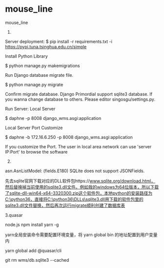 # mouse_line
mouse_line


1.
Server deployment:
$ pip install -r requirements.txt -i https://pypi.tuna.tsinghua.edu.cn/simple

Install Python Library

$ python manage.py makemigrations

Run Django database migrate file.

$ python manage.py migrate

Confirm migrate database. Django Primordial support sqlite3 database. If you wanna change database to others. Please editor singosgu/settings.py.

Run Server:
Local Server

$ daphne -p 8008 django_wms.asgi:application

Local Server Port Customize

$ daphne -b 172.16.6.250 -p 8008 django_wms.asgi:application

If you customize the Port. The user in local area network can use 'server IP:Port' to browse the software

2.

asn.AsnListModel: (fields.E180) SQLite does not support JSONFields.

先去sqlite官网下载对应的DLL软件包https://www.sqlite.org/download.html，然后替换掉当前使用的sqlite3.dll文件。例如我的windows为64位版本，所以下载了sqlite-dll-win64-x64-3320300.zip这个软件包，本地python的安装路径为C:\python36，直接将C:\python36\DLLs\sqlite3.dll用下载的软件包里的sqlite3.dll文件替换，然后再次运行migrate顺利创建了数据库表

3.quasar

node.js
npm install yarn -g

yarn全局安装命令需要配置环境变量，将 yarn global bin 的地址配置到用户变量内

yarn global add @quasar/cli

git rm wms/db.sqlite3 --cached
